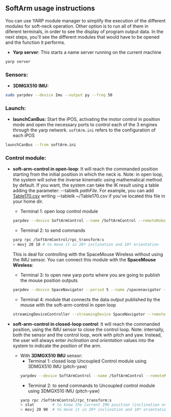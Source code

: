 ## SoftArm usage instructions
You can use YARP module manager to simplify the execution of the different modules for soft-neck operation.
Other option is to run all of them in diferent terminals, in order to see the display of program output data.
In the next steps, you'll see the different modules that would have to be opened and the function it performs.

* **Yarp server**: This starts a name server running on the current machine
```bash
yarp server
```

### Sensors:

* **3DMGX510 IMU:** 
```bash
sudo yarpdev --device Imu --output py --freq 50
```

### Launch:

* **launchCanBus:** Start the iPOS, activating the motor control in position mode and open the necessary ports to control each of the 3 engines through the yarp network. `softArm.ini` refers to the configuration of each iPOS
```bash
launchCanBus --from softArm.ini
```

### Control module:

* **soft-arm-control in open-loop**: It will reach the commanded position starting from the initial position in which the neck is. Note: in open loop, the system will solve the inverse kinematic using mathematical method by default. If you want, the system can take the IK result using a table adding the parameter: --tableIk *pathFile*. For example, you can add [Table170.csv](https://drive.google.com/file/d/11WGYk2OSIJfw9gZr_Mzdz_D2S0rOdJqH/view?usp=sharing) writing --tableIk ~/Table170.csv if you've located this file in your home dir.
   * Terminal 1: open loop control module
    ```bash
    yarpdev --device SoftArmControl --name /SoftArmControl --remoteRobot /softarm --fkPeriod 0 --coordRepr none --angleRepr polarAzimuth --angularUnits degrees
    ```
    * Terminal 2: to send commands
    ```bash
    yarp rpc /SoftArmControl/rpc_transform:s    
    > movj 20 10 # to move it in 20º inclination and 10º orientation    
    ```
    This is deal for controlling with the SpaceMouse Wireless without using the IMU sensor. You can connect this module with the **SpaceMouse Wireless**:
    * Terminal 3: to open new yarp ports where you are going to publish the mouse position outputs
    ```bash
    yarpdev --device SpaceNavigator --period 5 --name /spacenavigator --ports "(mouse buttons)" --channels 8 --mouse 0 5 0 5 --buttons 6 7 0 1
    ```
    * Terminal 4: module that connects the data output published by the mouse with the soft-arm-control in open loop
    ```bash
    streamingDeviceController --streamingDevice SpaceNavigator --remoteCartesian /SoftArmControl --movi --gain 0.03 --SpaceNavigator::fixedAxes "(x y z rotz)" --period 0.02
    ```
    
* **soft-arm-control in closed-loop control**: It will reach the commanded position, using the IMU sensor to close the control loop. Note: internally, both the sensor and the control loop, work with pitch and yaw. Instead, the user will always enter *inclination and orientation* values into the system to indicate the position of the arm. 
  - With **3DMGX510 IMU** sensor:    
      * Terminal 1: closed loop Uncoupled Control module using 3DMGX510 IMU (pitch-yaw)
      ```bash
      yarpdev --device SoftArmControl --name /SoftArmControl --remoteRobot /softarm --remoteSensor /softimu/sensor:o --coordRepr none --angleRepr polarAzimuth --angularUnits degrees --cmcPeriod 0.02
      ```    
      * Terminal 2: to send commands to Uncoupled control module using 3DMGX510 IMU (pitch-yaw)
      ```bash
      yarp rpc /SoftArmControl/rpc_transform:s
      > stat        # to know the current IMU position (inclination orientation)
      > movj 20 90  # to move it in 20º inclination and 10º orientation 
      ```
